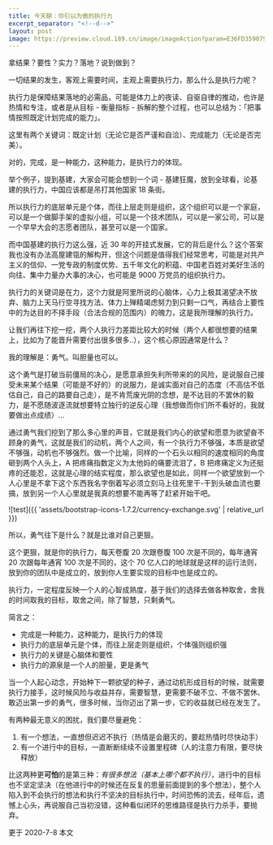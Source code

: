 ```yaml
---
title: 今天聊：你引以为傲的执行力
excerpt_separator: "<!--d-->"
layout: post
image: https://preview.cloud.189.cn/image/imageAction?param=E36FD35907951F92554CF2DA37BBB5EC2A2F96BC4F6645CBF0C294FCD130854438CD215946E8244165834BB5B9149573002E164BA971F229B3BB559615920C923C8F982DB8F0621C49F4EA2FC9A4198CF3B9AFA13AE1D1D3B189976825B13F5F36CE8CE0F28BA83EBCB42682
---
```


拿结果？要性？实力？落地？说到做到？

一切结果的发生，客观上需要时间，主观上需要执行力，那么什么是执行力呢？



执行力是保障结果落地的必需品<!--d-->，可能是体力上的夜读、自驱自律的推动，也许是热情和专注，或者是从目标 - 衡量指标 - 拆解的整个过程，也可以总结为：「把事情按照既定计划完成的能力」。


这里有两个关键词：既定计划（无论它是否严谨和自洽）、完成能力（无论是否完美）。

对的，完成，是一种能力，这种能力，是执行力的体现。

举个例子，提到基建，大家会可能会想到一个词 - 基建狂魔，放到全球看，论基建的执行力，中国应该都是吊打其他国家 18 条街。

所以执行力的底层单元是个体，而往上层走则是组织，这个组织可以是一个家庭，可以是一个做脚手架的虚拟小组，可以是一个技术团队，可以是一家公司，可以是一个早早大会的志愿者团队，甚至可以是一个国家。

而中国基建的执行力这么强，近 30 年的开挂式发展，它的背后是什么？这个答案我也没有办法高屋建瓴的解构开，但这个问题是值得我们经常思考，可能是对共产主义的信仰、一党专政的制度优势、五千年文化的积蕴、中国老百姓对美好生活的向往、集中力量办大事的决心，也可能是 9000 万党员的组织执行力。

执行力的关键词是在力，这个力就是阿里所说的心脑体，心力上极其渴望决不放弃、脑力上天马行空寻找方法、体力上殚精竭虑努力到只剩一口气，再结合上要性中的为达目的不择手段（合法合规的范围内）的魄力，这是我所理解的执行力。

让我们再往下挖一挖，两个人执行力差距比较大的时候（两个人都很想要的结果上，比如为了能晋升需要付出很多很多..），这个核心原因通常是什么？

我的理解是：勇气。叫胆量也可以。

这个勇气是打破当前僵局的决心，是愿意承担失利所带来的的风险，是说服自己接受未来某个结果（可能是不好的）的说服力，是诚实面对自己的态度（不高估不低估自己，自己的路要自己走），是不肯荒废光阴的念想，是不达目的不罢休的毅力，是不愿随波逐流就想要特立独行的逆反心理（我想做而你们所不看好的，我就要做出点成绩）...

通过勇气我们挖到了那么多心里的声音，它就是我们内心的欲望和愿意为欲望奋不顾身的勇气，这就是我们的动机，两个人之间，有一个执行力不够强，本质是欲望不够强，动机也不够强烈。做一个比喻，同样的一个石头以相同的速度相同的角度砸到两个人头上，A 把疼痛指数定义为太他妈的痛要流泪了，B 把疼痛定义为还挺疼的还能忍，这就是心理的结实程度，那么欲望也是如此，同样一个欲望放到一个人心里是不拿下这个东西我名字倒着写必须立刻马上往死里干-干到头破血流也要搞，放到另一个人心里就是我真的想要不能再等了赶紧开始干吧。

![test]({{ 'assets/bootstrap-icons-1.7.2/currency-exchange.svg' | relative_url }})

所以，勇气往下是什么？就是比谁对自己更狠。

这个更狠，就是你的执行力，每天卷腹 20 次跟卷腹 100 次是不同的，每年通宵 20 次跟每年通宵 100 次是不同的，这个 70 亿人口的地球就是这样的运行法则，放到你的团队中是成立的，放到你人生要实现的目标中也是成立的。

执行力，一定程度反映一个人的心智成熟度，基于我们的选择去做各种取舍，舍我的时间取我的目标，取舍之间，除了智慧，只剩勇气。

简言之：

- 完成是一种能力，这种能力，是执行力的体现
- 执行力的底层单元是个体，而往上层走则是组织，个体强则组织强
- 执行力的关键是心脑体和要性
- 执行力的源泉是一个人的胆量，更是勇气

当一个人起心动念，开始种下一颗欲望的种子，通过动机形成目标的时候，就需要执行力接手，这时候风险与收益并存，需要智慧，更需要不破不立、不做不罢休、敢迈出第一步的勇气，很多时候，当你迈出了第一步，它的收益就已经在发生了。

有两种最无意义的困扰，我们要尽量避免：

1. 有一个想法，一直想但迟迟不执行（热情是会磨灭的，要趁热情时尽快动手）
1. 有一个进行中的目标，一直断断续续不设置里程碑（人的注意力有限，要尽快释放）

比这两种更**可怕**的是第三种：*有很多想法（基本上哪个都不执行）*，进行中的目标也不坚定坚决（在他进行中的时候还在反复的思量前面提到的多个想法），整个人陷入到不会执行的想法和执行不坚决的目标执行中，时间恐怖的流去，经年后，遗憾上心头，再说服自己当初没错，这种看似闭环的思维路径是执行力杀手，要抛弃。



更于 2020-7-8 本文
